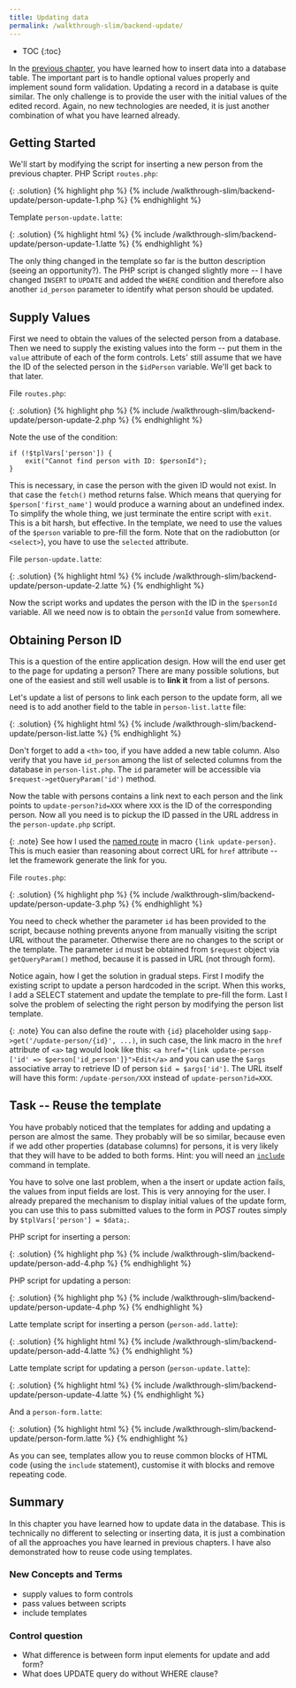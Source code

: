 ```yaml
---
title: Updating data
permalink: /walkthrough-slim/backend-update/
---
```


* TOC
{:toc}

In the [previous chapter](/walkthrough-slim/backend-insert/), you have learned how to insert data into
a database table. The important part is to handle optional values properly and implement sound form validation.
Updating a record in a database is quite similar. The only challenge is to provide the user with the initial
values of the edited record. Again, no new technologies are needed, it is just another combination of what
you have learned already.

## Getting Started
We'll start by modifying the script for inserting a new person from the previous chapter.
PHP Script `routes.php`:

{: .solution}
{% highlight php %}
{% include /walkthrough-slim/backend-update/person-update-1.php %}
{% endhighlight %}

Template `person-update.latte`:

{: .solution}
{% highlight html %}
{% include /walkthrough-slim/backend-update/person-update-1.latte %}
{% endhighlight %}

The only thing changed in the template so far is the button description (seeing an opportunity?).
The PHP script is changed slightly more -- I have changed `INSERT` to `UPDATE` and added the `WHERE`
condition and therefore also another `id_person` parameter to identify what person should be updated.

## Supply Values
First we need to obtain the values of the selected person from a database. Then we
need to supply the existing values into the form -- put them in the `value` attribute of each of the form
controls. Lets' still assume that we have the ID of the selected person in the `$idPerson` variable.
We'll get back to that later.

File `routes.php`:

{: .solution}
{% highlight php %}
{% include /walkthrough-slim/backend-update/person-update-2.php %}
{% endhighlight %}

Note the use of the condition:

~~~ php?start_inline=1
if (!$tplVars['person']) {
    exit("Cannot find person with ID: $personId");
}
~~~

This is necessary, in case the person with the given ID would not exist. In that case
the `fetch()` method returns false. Which means that querying for `$person['first_name']`
would produce a warning about an undefined index. To simplify the whole thing, we just terminate
the entire script with `exit`. This is a bit harsh, but effective.
In the template, we need to use the values of the `$person` variable to pre-fill the form.
Note that on the radiobutton (or `<select>`), you have to use the `selected` attribute.

File `person-update.latte`:

{: .solution}
{% highlight html %}
{% include /walkthrough-slim/backend-update/person-update-2.latte %}
{% endhighlight %}

Now the script works and updates the person with the ID in the `$personId` variable. All
we need now is to obtain the `personId` value from somewhere.

## Obtaining Person ID
This is a question of the entire application design. How will the end user get to the
page for updating a person? There are many possible solutions, but one of the easiest
and still well usable is to **link it** from a list of persons.

Let's update a list of persons to link each person to the update form, all we need is to
add another field to the table in `person-list.latte` file:

{: .solution}
{% highlight html %}
{% include /walkthrough-slim/backend-update/person-list.latte %}
{% endhighlight %}

Don't forget to add a `<th>` too, if you have added a new table column. Also verify that
you have `id_person` among the list of selected columns from the database in `person-list.php`.
The `id` parameter will be accessible via `$request->getQueryParam('id')` method.

Now the table with persons contains a link next to each person and the link points to
`update-person?id=XXX` where `XXX` is the ID of the corresponding person. Now all you need is to
pickup the ID passed in the URL address in the `person-update.php` script.

{: .note}
See how I used the [named route](/walkthrough-slim/named-routes) in macro `{link update-person}`. This is
much easier than reasoning about correct URL for `href` attribute -- let the framework generate the link
for you.

File `routes.php`:

{: .solution}
{% highlight php %}
{% include /walkthrough-slim/backend-update/person-update-3.php %}
{% endhighlight %}

You need to check whether the parameter `id` has been provided to the script, because nothing prevents anyone from
manually visiting the script URL without the parameter. Otherwise there are no changes to the script or
the template. The parameter `id` must be obtained from `$request` object via `getQueryParam()` method, because it
is passed in URL (not through form).

Notice again, how I get the solution in gradual steps. First I modify the existing script to
update a person hardcoded in the script. When this works, I add a SELECT statement and
update the template to pre-fill the form. Last I solve the problem of selecting the right person
by modifying the person list template.

{: .note}
You can also define the route with `{id}` placeholder using `$app->get('/update-person/{id}', ...)`, in such
case, the link macro in the `href` attribute of `<a>` tag would look like this:
`<a href="{link update-person ['id' => $person['id_person']}">Edit</a>` and you can use the `$args` associative
array to retrieve ID of person `$id = $args['id']`. The URL itself will have this form: `/update-person/XXX`
instead of `update-person?id=XXX`.

## Task -- Reuse the template
You have probably noticed that the templates for adding and updating a person are almost the same. They
probably will be so similar, because even if we add other properties (database columns) for persons,
it is very likely that they will have to be added to both forms. Hint: you will need an
[`include`](https://latte.nette.org/en/macros#toc-file-including) command in template.

You have to solve one last problem, when a the insert or update action fails, the values from input fields are
lost. This is very annoying for the user. I already prepared the mechanism to display initial values of the
update form, you can use this to pass submitted values to the form in *POST* routes simply by `$tplVars['person'] = $data;`.

PHP script for inserting a person:

{: .solution}
{% highlight php %}
{% include /walkthrough-slim/backend-update/person-add-4.php %}
{% endhighlight %}

PHP script for updating a person:

{: .solution}
{% highlight php %}
{% include /walkthrough-slim/backend-update/person-update-4.php %}
{% endhighlight %}

Latte template script for inserting a person (`person-add.latte`):

{: .solution}
{% highlight html %}
{% include /walkthrough-slim/backend-update/person-add-4.latte %}
{% endhighlight %}

Latte template script for updating a person (`person-update.latte`):

{: .solution}
{% highlight html %}
{% include /walkthrough-slim/backend-update/person-update-4.latte %}
{% endhighlight %}

And a `person-form.latte`:

{: .solution}
{% highlight html %}
{% include /walkthrough-slim/backend-update/person-form.latte %}
{% endhighlight %}

As you can see, templates allow you to reuse common blocks of HTML code (using the `include` statement),
customise it with blocks and remove repeating code.

## Summary
In this chapter you have learned how to update data in the database. This is technically no different to
selecting or inserting data, it is just a combination of all the approaches you have learned in
previous chapters. I have also demonstrated how to reuse code using templates.

### New Concepts and Terms
- supply values to form controls
- pass values between scripts
- include templates

### Control question
- What difference is between form input elements for update and add form?
- What does UPDATE query do without WHERE clause?